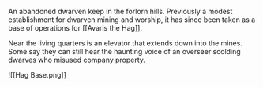 An abandoned dwarven keep in the forlorn hills. Previously a modest establishment for dwarven mining and worship, it has since been taken as a base of operations for [[Avaris the Hag]]. 

Near the living quarters is an elevator that extends down into the mines. Some say they can still hear the haunting voice of an overseer scolding dwarves who misused company property.

![[Hag Base.png]]